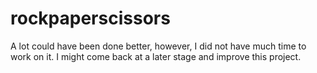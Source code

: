 # rockpaperscissors
A lot could have been done better, however, I did not have much time to work on it.
I might come back at a later stage and improve this project.
